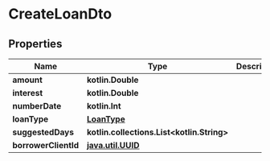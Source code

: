 
# CreateLoanDto

## Properties
| Name | Type | Description | Notes |
| ------------ | ------------- | ------------- | ------------- |
| **amount** | **kotlin.Double** |  |  [optional] |
| **interest** | **kotlin.Double** |  |  [optional] |
| **numberDate** | **kotlin.Int** |  |  [optional] |
| **loanType** | [**LoanType**](LoanType.md) |  |  [optional] |
| **suggestedDays** | **kotlin.collections.List&lt;kotlin.String&gt;** |  |  [optional] |
| **borrowerClientId** | [**java.util.UUID**](java.util.UUID.md) |  |  [optional] |



